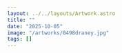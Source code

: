 ```yaml
---
layout: ../../layouts/Artwork.astro
title: ""
date: "2025-10-05"
image: "/artworks/0498draney.jpg"
tags: []
---
```


